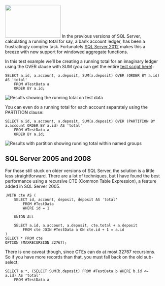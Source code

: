 <img class="entry-image" title="Running total" src="/images/blog/calculate-a-running-total-in-sql-server-2012/running-total.png" alt="" width="180" height="107"> In the previous versions of SQL Server, calculating a running total for say, a bank account ledger, has been a frustratingly complex task. Fortunately [SQL Server 2012](http://www.microsoft.com/sql/) makes this a breeze with new support for windowed aggregate functions.

<!-- more-->

In this test example we’ll be creating a running total for an imaginary ledger using the OVER clause with SUM (you can get the entire [test script here](https://gist.github.com/omichelsen/fbddc2ee9fefc40aba65)):

    SELECT a.id, a.account, a.deposit, SUM(a.deposit) OVER (ORDER BY a.id) AS 'total'
        FROM #TestData a
        ORDER BY a.id;

![Results showing the running total on test data](/images/blog/calculate-a-running-total-in-sql-server-2012/results.png)

You can even do a running total for each account separately using the PARTITION clause:

    SELECT a.id, a.account, a.deposit, SUM(a.deposit) OVER (PARTITION BY a.account ORDER BY a.id) AS 'total'
        FROM #TestData a
        ORDER BY a.id;

![Results with partition showing running total within named groups](/images/blog/calculate-a-running-total-in-sql-server-2012/results-partition.png)

## SQL Server 2005 and 2008

For those still stuck on older versions of SQL Server, the solution is a little less straightforward. There are a lot of techniques, but I have found the best performance using a recursive CTE (Common Table Expression), a feature added in SQL Server 2005.

    ;WITH cte AS (
        SELECT id, account, deposit, deposit AS 'total'
            FROM #TestData
            WHERE id = 1

        UNION ALL

        SELECT a.id, a.account, a.deposit, cte.total + a.deposit
            FROM cte JOIN #TestData a ON cte.id + 1 = a.id
    )
    SELECT * FROM cte
    OPTION (MAXRECURSION 32767);

There is one caveat though, since CTEs can do at most 32767 recursions. So if you have more records than that, you must fall back on the old sub-select:

    SELECT a.*, (SELECT SUM(b.deposit) FROM #TestData b WHERE b.id <= a.id) AS 'total'
        FROM #TestData a
